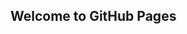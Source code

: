 ## Welcome to GitHub Pages

<link rel="stylesheet" href="styles.css">
<script type="text/javascript" src="main.dart.js"></script>

